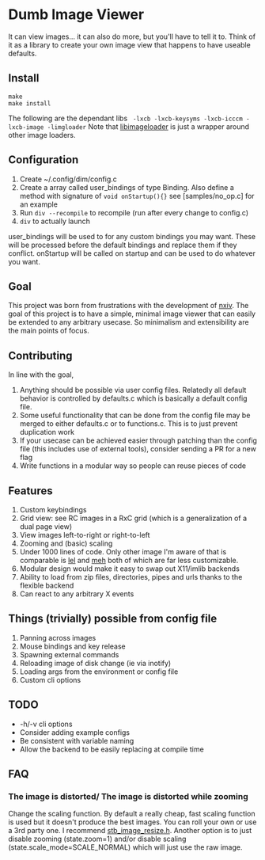 # Dumb Image Viewer
It can view images... it can also do more, but you'll have to tell it to. Think of it as a library to create your own image view that happens to have useable defaults.

## Install
```
make
make install
```

The following are the dependant libs
` -lxcb -lxcb-keysyms -lxcb-icccm -lxcb-image -limgloader`
Note that [libimageloader](https://github.com/TAAPArthur/libimageloader) is just a wrapper around other image loaders.

## Configuration
1. Create ~/.config/dim/config.c
2. Create a array called user_bindings of type Binding. Also define a method with signature of `void onStartup(){}` see [samples/no_op.c] for an example
3. Run `div --recompile` to recompile (run after every change to config.c)
4. `div` to actually launch

user_bindings will be used to for any custom bindings you may want. These will be processed before the default bindings and replace them if they conflict.
onStartup will be called on startup and can be used to do whatever you want.

## Goal
This project was born from frustrations with the development of [nxiv](https://github.com/nxiv/nxiv). The goal of this project is to have a simple, minimal image viewer that can easily be extended to any arbitrary usecase. So minimalism and extensibility are the main points of focus.

## Contributing
In line with the goal,
1. Anything should be possible via user config files. Relatedly all default behavior is controlled by defaults.c which is basically a default config file.
2. Some useful functionality that can be done from the config file may be merged to either defaults.c or to functions.c. This is to just prevent duplication work
3. If your usecase can be achieved easier through patching than the config file (this includes use of external tools), consider sending a PR for a new flag
4. Write functions in a modular way so people can reuse pieces of code

## Features
1. Custom keybindings
2. Grid view: see RC images in a RxC grid (which is a generalization of a dual page view)
3. View images left-to-right or right-to-left
4. Zooming and (basic) scaling
5. Under 1000 lines of code. Only other image I'm aware of that is comparable is [lel](https://git.codemadness.org/lel/files.html) and [meh](https://github.com/jhawthorn/meh) both of which are far less customizable.
6. Modular design would make it easy to swap out X11/imlib backends
7. Ability to load from zip files, directories, pipes and urls thanks to the flexible backend
8. Can react to any arbitrary X events

## Things (trivially) possible from config file
1. Panning across images
2. Mouse bindings and key release
3. Spawning external commands
4. Reloading image of disk change (ie via inotify)
5. Loading args from the environment or config file
6. Custom cli options

## TODO
* -h/-v cli options
* Consider adding example configs
* Be consistent with variable naming
* Allow the backend to be easily replacing at compile time

## FAQ
### The image is distorted/ The image is distorted while zooming
Change the scaling function. By default a really cheap, fast scaling function is used but it doesn't produce the best images. You can roll your own or use a 3rd party one. I recommend [stb_image_resize.h](https://github.com/nothings/stb/blob/master/stb_image_resize.h). Another option is to just disable zooming (state.zoom=1) and/or disable scaling (state.scale_mode=SCALE_NORMAL) which will just use the raw image.
